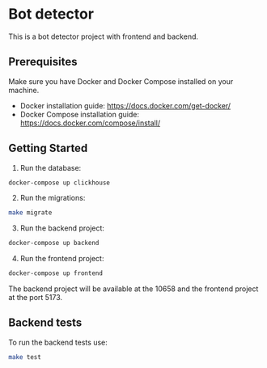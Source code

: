 # Bot detector

This is a bot detector project with frontend and backend.

## Prerequisites

Make sure you have Docker and Docker Compose installed on your machine.

- Docker installation guide: https://docs.docker.com/get-docker/
- Docker Compose installation guide: https://docs.docker.com/compose/install/

## Getting Started

1. Run the database:
```bash
docker-compose up clickhouse
```
2. Run the migrations:
```bash
make migrate
```
3. Run the backend project:
```bash
docker-compose up backend
```
4. Run the frontend project:
```bash
docker-compose up frontend
```

The backend project will be available at the 10658 and the frontend project at the port 5173. 

## Backend tests
To run the backend tests use:
```bash
make test
```
